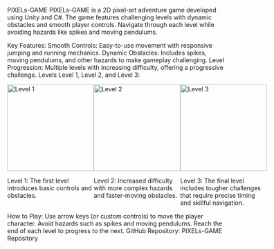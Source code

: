 PIXELs-GAME
PIXELs-GAME is a 2D pixel-art adventure game developed using Unity and C#. The game features challenging levels with dynamic obstacles and smooth player controls. Navigate through each level while avoiding hazards like spikes and moving pendulums.

Key Features:
Smooth Controls: Easy-to-use movement with responsive jumping and running mechanics.
Dynamic Obstacles: Includes spikes, moving pendulums, and other hazards to make gameplay challenging.
Level Progression: Multiple levels with increasing difficulty, offering a progressive challenge.
Levels
Level 1, Level 2, and Level 3:
<div style="display: flex; justify-content: space-around;"> <div> <img src="https://github.com/user-attachments/assets/8920b1d0-7a06-4270-a65f-1bc8793f8022" alt="Level 1" width="200" /> <p>Level 1: The first level introduces basic controls and obstacles.</p> </div> <div> <img src="https://github.com/user-attachments/assets/0956c18c-5a2f-4b86-be01-136939c638ca" alt="Level 2" width="200" /> <p>Level 2: Increased difficulty with more complex hazards and faster-moving obstacles.</p> </div> <div> <img src="https://github.com/user-attachments/assets/bc92fb73-a5dc-451c-a14a-f15fc4b6edfb" alt="Level 3" width="200" /> <p>Level 3: The final level includes tougher challenges that require precise timing and skillful navigation.</p> </div> </div>
How to Play:
Use arrow keys (or custom controls) to move the player character.
Avoid hazards such as spikes and moving pendulums.
Reach the end of each level to progress to the next.
GitHub Repository:
PIXELs-GAME Repository
